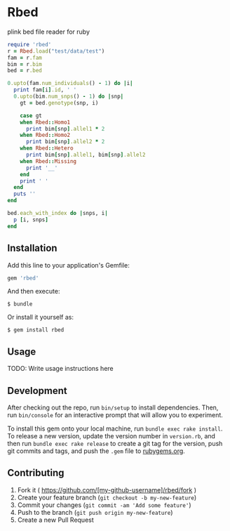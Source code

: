 # Rbed

plink bed file reader for ruby

```ruby
require 'rbed'
r = Rbed.load("test/data/test")
fam = r.fam
bim = r.bim
bed = r.bed

0.upto(fam.num_individuals() - 1) do |i|
  print fam[i].id, ' '
  0.upto(bim.num_snps() - 1) do |snp|
    gt = bed.genotype(snp, i)

    case gt
    when Rbed::Homo1
      print bim[snp].allel1 * 2
    when Rbed::Homo2
      print bim[snp].allel2 * 2
    when Rbed::Hetero
      print bim[snp].allel1, bim[snp].allel2
    when Rbed::Missing
      print '__'
    end
    print ' '
  end
  puts ''
end

bed.each_with_index do |snps, i|
  p [i, snps]
end
```

## Installation

Add this line to your application's Gemfile:

```ruby
gem 'rbed'
```

And then execute:

    $ bundle

Or install it yourself as:

    $ gem install rbed

## Usage

TODO: Write usage instructions here

## Development

After checking out the repo, run `bin/setup` to install dependencies. Then, run `bin/console` for an interactive prompt that will allow you to experiment.

To install this gem onto your local machine, run `bundle exec rake install`. To release a new version, update the version number in `version.rb`, and then run `bundle exec rake release` to create a git tag for the version, push git commits and tags, and push the `.gem` file to [rubygems.org](https://rubygems.org).

## Contributing

1. Fork it ( https://github.com/[my-github-username]/rbed/fork )
2. Create your feature branch (`git checkout -b my-new-feature`)
3. Commit your changes (`git commit -am 'Add some feature'`)
4. Push to the branch (`git push origin my-new-feature`)
5. Create a new Pull Request
